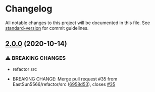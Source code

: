 # Changelog

All notable changes to this project will be documented in this file. See [standard-version](https://github.com/conventional-changelog/standard-version) for commit guidelines.

## [2.0.0](https://github.com/EastSun5566/get-some-cool-emojis/compare/v1.2.15...v2.0.0) (2020-10-14)


### ⚠ BREAKING CHANGES

* refactor src

* BREAKING CHANGE: Merge pull request #35 from EastSun5566/refactor/src ([6958d53](https://github.com/EastSun5566/get-some-cool-emojis/commit/6958d53813417bc5d833adc6069111e869802411)), closes [#35](https://github.com/EastSun5566/get-some-cool-emojis/issues/35)
